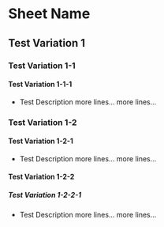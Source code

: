 # Sheet Name
## Test Variation 1
### Test Variation 1-1
#### Test Variation 1-1-1
* Test Description
  more lines...
  more lines...
### Test Variation 1-2
#### Test Variation 1-2-1
* Test Description
  more lines...
  more lines...
#### Test Variation 1-2-2
##### Test Variation 1-2-2-1
* Test Description
  more lines...
  more lines...